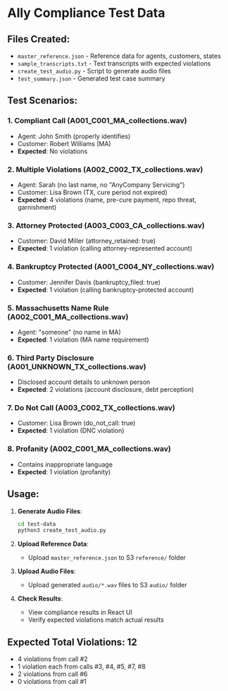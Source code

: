 # Ally Compliance Test Data

## Files Created:
- `master_reference.json` - Reference data for agents, customers, states
- `sample_transcripts.txt` - Text transcripts with expected violations
- `create_test_audio.py` - Script to generate audio files
- `test_summary.json` - Generated test case summary

## Test Scenarios:

### 1. Compliant Call (A001_C001_MA_collections.wav)
- Agent: John Smith (properly identifies)
- Customer: Robert Williams (MA)
- **Expected**: No violations

### 2. Multiple Violations (A002_C002_TX_collections.wav)
- Agent: Sarah (no last name, no "AnyCompany Servicing")
- Customer: Lisa Brown (TX, cure period not expired)
- **Expected**: 4 violations (name, pre-cure payment, repo threat, garnishment)

### 3. Attorney Protected (A003_C003_CA_collections.wav)
- Customer: David Miller (attorney_retained: true)
- **Expected**: 1 violation (calling attorney-represented account)

### 4. Bankruptcy Protected (A001_C004_NY_collections.wav)
- Customer: Jennifer Davis (bankruptcy_filed: true)
- **Expected**: 1 violation (calling bankruptcy-protected account)

### 5. Massachusetts Name Rule (A002_C001_MA_collections.wav)
- Agent: "someone" (no name in MA)
- **Expected**: 1 violation (MA name requirement)

### 6. Third Party Disclosure (A001_UNKNOWN_TX_collections.wav)
- Disclosed account details to unknown person
- **Expected**: 2 violations (account disclosure, debt perception)

### 7. Do Not Call (A003_C002_TX_collections.wav)
- Customer: Lisa Brown (do_not_call: true)
- **Expected**: 1 violation (DNC violation)

### 8. Profanity (A002_C001_MA_collections.wav)
- Contains inappropriate language
- **Expected**: 1 violation (profanity)

## Usage:

1. **Generate Audio Files**:
   ```bash
   cd test-data
   python3 create_test_audio.py
   ```

2. **Upload Reference Data**:
   - Upload `master_reference.json` to S3 `reference/` folder

3. **Upload Audio Files**:
   - Upload generated `audio/*.wav` files to S3 `audio/` folder

4. **Check Results**:
   - View compliance results in React UI
   - Verify expected violations match actual results

## Expected Total Violations: 12
- 4 violations from call #2
- 1 violation each from calls #3, #4, #5, #7, #8
- 2 violations from call #6
- 0 violations from call #1